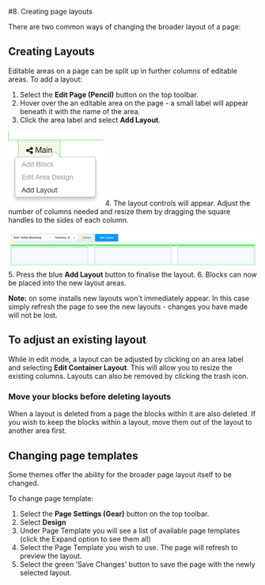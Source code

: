 #8. Creating page layouts

There are two common ways of changing the broader layout of a page:

## Creating Layouts

Editable areas on a page can be split up in further columns of editable areas.
To add a layout:

1. Select the **Edit Page (Pencil)** button on the top toolbar. 
2. Hover over the an editable area on the page - a small label will appear beneath it with the name of the area.
3. Click the area label and select **Add Layout**.

![](/assets/addlayout.png)
4. The layout controls will appear. Adjust the number of columns needed and resize them by dragging the square handles to the sides of each column.

![](/assets/layoutgrid.png)
5. Press the blue **Add Layout** button to finalise the layout.
6. Blocks can now be placed into the new layout areas.

**Note:** on some installs new layouts won't immediately appear. In this case simply refresh the page to see the new layouts - changes you have made will not be lost.

## To adjust an existing layout
While in edit mode, a layout can be adjusted by clicking on an area label and selecting **Edit Container Layout**.
This will allow you to resize the existing columns. Layouts can also be removed by clicking the trash icon.

### Move your blocks before deleting layouts
When a layout is deleted from a page the blocks within it are also deleted. If you wish to keep the blocks within a layout, move them out of the layout to another area first.

## Changing page templates
Some themes offer the ability for the broader page layout itself to be changed.

To change page template:

1. Select the **Page Settings (Gear)** button on the top toolbar. 
2. Select **Design**
3. Under Page Template you will see a list of available page templates (click the Expand option to see them all)
4. Select the Page Template you wish to use. The page will refresh to preview the layout.
5. Select the green 'Save Changes' button to save the page with the newly selected layout.
